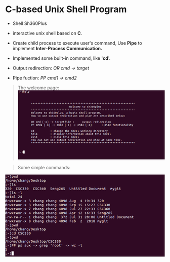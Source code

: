 # C-based Unix Shell Program
-  Shell Sh360Plus

-   interactive unix shell based on  **C**.  
    
-   Create child process to execute user's command, Use  **Pipe** to implement **Inter-Process Communication.**  
    
-   Implemented some built-in command, like '**cd**'.
- Output redirection:      *OR cmd -> target*  
- Pipe fuction:      *PP cmd1 -> cmd2* 


>The welcome page:
![p096_sudoku.txt](https://raw.githubusercontent.com/MikasaG/Simple-Unix-Shell/master/images/1.PNG)


>Some simple commands:

![Sample Result](https://raw.githubusercontent.com/MikasaG/Simple-Unix-Shell/master/images/2.PNG)
